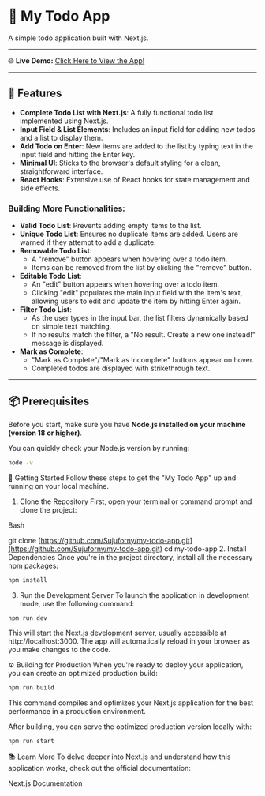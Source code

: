 # 📘 My Todo App

A simple todo application built with Next.js.

---

🌐 **Live Demo:** [Click Here to View the App!](http://18.141.189.86:3000/)

---

## 🚀 Features

* **Complete Todo List with Next.js**: A fully functional todo list implemented using Next.js.
* **Input Field & List Elements**: Includes an input field for adding new todos and a list to display them.
* **Add Todo on Enter**: New items are added to the list by typing text in the input field and hitting the Enter key.
* **Minimal UI**: Sticks to the browser's default styling for a clean, straightforward interface.
* **React Hooks**: Extensive use of React hooks for state management and side effects.

### Building More Functionalities:

* **Valid Todo List**: Prevents adding empty items to the list.
* **Unique Todo List**: Ensures no duplicate items are added. Users are warned if they attempt to add a duplicate.
* **Removable Todo List**:
    * A "remove" button appears when hovering over a todo item.
    * Items can be removed from the list by clicking the "remove" button.
* **Editable Todo List**:
    * An "edit" button appears when hovering over a todo item.
    * Clicking "edit" populates the main input field with the item's text, allowing users to edit and update the item by hitting Enter again.
* **Filter Todo List**:
    * As the user types in the input bar, the list filters dynamically based on simple text matching.
    * If no results match the filter, a "No result. Create a new one instead!" message is displayed.
* **Mark as Complete**:
    * "Mark as Complete"/"Mark as Incomplete" buttons appear on hover.
    * Completed todos are displayed with strikethrough text.

---

## 📦 Prerequisites

Before you start, make sure you have **Node.js installed on your machine (version 18 or higher)**.

You can quickly check your Node.js version by running:

```bash
node -v
```

🚚 Getting Started
Follow these steps to get the "My Todo App" up and running on your local machine.

1. Clone the Repository
First, open your terminal or command prompt and clone the project:

Bash

git clone [https://github.com/Sujuforny/my-todo-app.git](https://github.com/Sujuforny/my-todo-app.git)
cd my-todo-app
2. Install Dependencies
Once you're in the project directory, install all the necessary npm packages:

```Bash
npm install
```

3. Run the Development Server
To launch the application in development mode, use the following command:

```Bash
npm run dev
```

This will start the Next.js development server, usually accessible at http://localhost:3000. The app will automatically reload in your browser as you make changes to the code.

⚙️ Building for Production
When you're ready to deploy your application, you can create an optimized production build:


```Bash
npm run build
```

This command compiles and optimizes your Next.js application for the best performance in a production environment.

After building, you can serve the optimized production version locally with:

```Bash
npm run start
```

📚 Learn More
To delve deeper into Next.js and understand how this application works, check out the official documentation:

Next.js Documentation